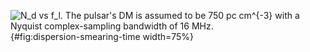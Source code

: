 ![$N_d$ vs $f_l$. The pulsar's DM is assumed to be 750 pc cm$^{-3}$ with a Nyquist complex-sampling bandwidth of 16 MHz.](assets/Multi-Segment%20Coherent%20Dedispersion%20Method%20Based%20on%20Overlap-Save/2.png){#fig:dispersion-smearing-time width=75%}
